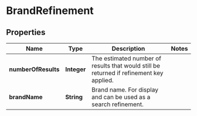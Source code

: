 
# BrandRefinement

## Properties
Name | Type | Description | Notes
------------ | ------------- | ------------- | -------------
**numberOfResults** | **Integer** | The estimated number of results that would still be returned if refinement key applied. | 
**brandName** | **String** | Brand name. For display and can be used as a search refinement. | 



